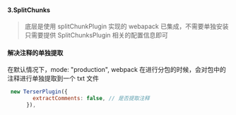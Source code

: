 #### 3.SplitChunks

> 底层是使用 splitChunkPlugin 实现的
> webapack 已集成，不需要单独安装
> 只需要提供 SplitChunksPlugin 相关的配置信息即可

#### 解决注释的单独提取

在默认情况下，mode: "production", webpack 在进行分包的时候，会对包中的注释进行单独提取到一个 txt 文件

```js
 new TerserPlugin({
        extractComments: false, // 是否提取注释
      }),
```
